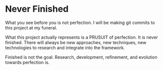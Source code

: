 # Never Finished

What you see before you is not perfection. I will be making git commits to this project at my funeral. 

What this project actually represents is a PRUSUIT of perfection. It is never finished. There will always be new approaches, new techniques, new technologies to research and integrate into the framework.

Finished is not the goal. Research, development, refinement, and evolution towards perfection is.

